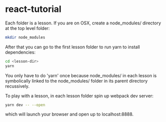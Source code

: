 # react-tutorial

Each folder is a lesson. If you are on OSX, create a node_modules/ directory at the top level folder:

```sh
mkdir node_modules
```

After that you can go to the first lesson folder to run yarn to install dependencies:

```sh
cd <lesson-dir>
yarn
```

You only have to do 'yarn' once because node_modules/ in each lesson is symbolically linked to the node_modules/ folder in its parent directory recussively.

To play with a lesson, in each lesson folder spin up webpack dev server:

```sh
yarn dev -- --open
```

which will launch your browser and open up to localhost:8888.


